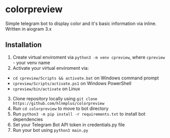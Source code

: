 # colorpreview
Simple telegram bot to display color and it's basic information via inline. Written in aiogram 3.x

## Installation

1. Create virtual enviroment via `python3 -m venv cpreview`, where `cpreview` - your venv name
2. Activate your virtual enviroment via:
- `cd cpreview/Scripts && activate.bat` on Windows command prompt
- `cpreview/Scripts/activate.ps1` on Windows PowerShell
- `cpreview/bin/activate` on Linux
3. Clone repository locally using `git clone https://github.com/hlnmplus/colorpreview`
4. Run `cd colorpreview` to move to bot directory
5. Run `python3 -m pip install -r requirements.txt` to install bot dependencies
6. Set your Telegram Bot API token in credentials.py file
7. Run your bot using `python3 main.py`
